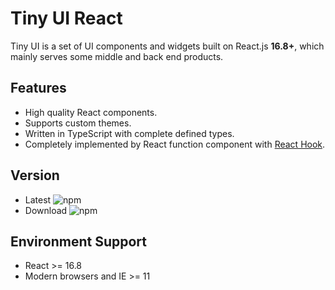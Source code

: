 # Tiny UI React
Tiny UI is a set of UI components and widgets built on React.js **16.8+**, which mainly serves some middle and back end products.

## Features
- High quality React components.
- Supports custom themes.
- Written in TypeScript with complete defined types.
- Completely implemented by React function component with [React Hook](https://reactjs.org/docs/hooks-intro.html).

## Version
- Latest ![npm](https://img.shields.io/npm/v/tiny-ui.svg)
- Download ![npm](https://img.shields.io/npm/dw/tiny-ui.svg)

## Environment Support
- React >= 16.8
- Modern browsers and IE >= 11
